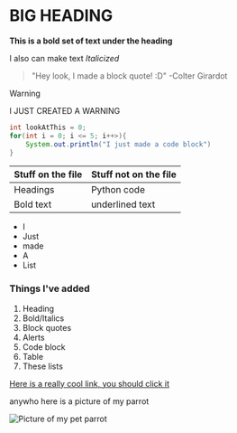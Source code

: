 # BIG HEADING

**This is a bold set of text under the heading**

I also can make text *Italicized*

> "Hey look, I made a block quote! :D" -Colter Girardot

> [!WARNING]
> I JUST CREATED A WARNING

```java 
int lookAtThis = 0;
for(int i = 0; i <= 5; i++>){
    System.out.println("I just made a code block")
}
```

| Stuff on the file | Stuff not on the file  |
| ----------------- | ---------------------- |
| Headings | Python code |
| Bold text | underlined text|

- I
- Just
- made
- A
- List

### Things I've added
1. Heading
2. Bold/Italics
3. Block quotes
4. Alerts
5. Code block
6. Table
7. These lists

[Here is a really cool link, you should click it](https://youtu.be/dQw4w9WgXcQ?si=XdZPPHl_5pQCq86A)

anywho here is a picture of my parrot

![ Picture of my pet parrot ](https://github.com/msu-eele-fpga/labs-and-homework-colter107/docs/assets/Pearl.jpg)

